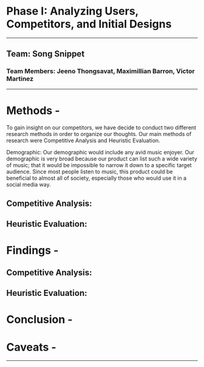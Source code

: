 # Phase I: Analyzing Users, Competitors, and Initial Designs
---
## Team: Song Snippet
### Team Members: Jeeno Thongsavat, Maximillian Barron, Victor Martinez
---
# Methods -
To gain insight on our competitors, we have decide to conduct two different research methods in order to organize our thoughts. Our main methods of research were Competitive Analysis and Heuristic Evaluation.

Demographic:
Our demographic would include any avid music enjoyer. Our demographic is very broad because our product can list such a wide variety of music; that it would be impossible to narrow it down to a specific target audience. Since most people listen to music, this product could be beneficial to almost all of society, especially those who would use it in a social media way.


## Competitive Analysis:


## Heuristic Evaluation:


# Findings - 

## Competitive Analysis:


## Heuristic Evaluation:


# Conclusion -


# Caveats -

---

